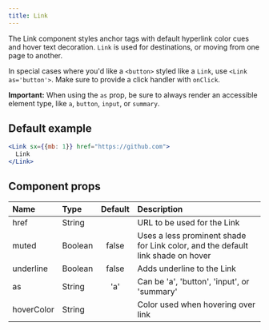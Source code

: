 ```yaml
---
title: Link
---
```


The Link component styles anchor tags with default hyperlink color cues and hover text decoration. `Link` is used for destinations, or moving from one page to another.

In special cases where you'd like a `<button>` styled like a `Link`, use `<Link as='button'>`. Make sure to provide a click handler with `onClick`.

**Important:** When using the `as` prop, be sure to always render an accessible element type, like `a`, `button`, `input`, or `summary`.

## Default example

```jsx live
<Link sx={{mb: 1}} href="https://github.com">
  Link
</Link>
```

## Component props

| Name       | Type    | Default | Description                                                                     |
| :--------- | :------ | :-----: | :------------------------------------------------------------------------------ |
| href       | String  |         | URL to be used for the Link                                                     |
| muted      | Boolean |  false  | Uses a less prominent shade for Link color, and the default link shade on hover |
| underline  | Boolean |  false  | Adds underline to the Link                                                      |
| as         | String  |   'a'   | Can be 'a', 'button', 'input', or 'summary'                                     |
| hoverColor | String  |         | Color used when hovering over link                                              |
